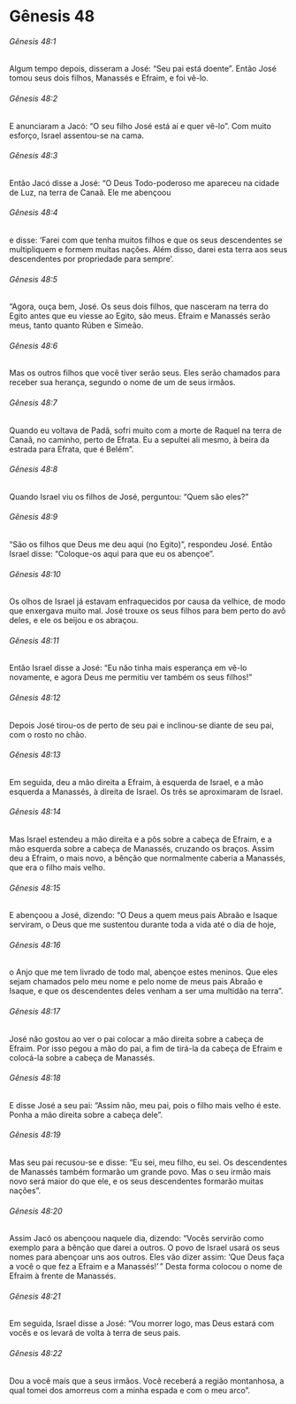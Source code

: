# Gênesis 48

###### Gênesis 48:1

Algum tempo depois, disseram a José: “Seu pai está doente”. Então José tomou seus dois filhos, Manassés e Efraim, e foi vê-lo.

###### Gênesis 48:2

E anunciaram a Jacó: “O seu filho José está aí e quer vê-lo”. Com muito esforço, Israel assentou-se na cama.

###### Gênesis 48:3

Então Jacó disse a José: “O Deus Todo-poderoso me apareceu na cidade de Luz, na terra de Canaã. Ele me abençoou

###### Gênesis 48:4

e disse: ‘Farei com que tenha muitos filhos e que os seus descendentes se multipliquem e formem muitas nações. Além disso, darei esta terra aos seus descendentes por propriedade para sempre’.

###### Gênesis 48:5

“Agora, ouça bem, José. Os seus dois filhos, que nasceram na terra do Egito antes que eu viesse ao Egito, são meus. Efraim e Manassés serão meus, tanto quanto Rúben e Simeão.

###### Gênesis 48:6

Mas os outros filhos que você tiver serão seus. Eles serão chamados para receber sua herança, segundo o nome de um de seus irmãos.

###### Gênesis 48:7

Quando eu voltava de Padã, sofri muito com a morte de Raquel na terra de Canaã, no caminho, perto de Efrata. Eu a sepultei ali mesmo, à beira da estrada para Efrata, que é Belém”.

###### Gênesis 48:8

Quando Israel viu os filhos de José, perguntou: “Quem são eles?”

###### Gênesis 48:9

“São os filhos que Deus me deu aqui (no Egito)”, respondeu José. Então Israel disse: “Coloque-os aqui para que eu os abençoe”.

###### Gênesis 48:10

Os olhos de Israel já estavam enfraquecidos por causa da velhice, de modo que enxergava muito mal. José trouxe os seus filhos para bem perto do avô deles, e ele os beijou e os abraçou.

###### Gênesis 48:11

Então Israel disse a José: “Eu não tinha mais esperança em vê-lo novamente, e agora Deus me permitiu ver também os seus filhos!”

###### Gênesis 48:12

Depois José tirou-os de perto de seu pai e inclinou-se diante de seu pai, com o rosto no chão.

###### Gênesis 48:13

Em seguida, deu a mão direita a Efraim, à esquerda de Israel, e a mão esquerda a Manassés, à direita de Israel. Os três se aproximaram de Israel.

###### Gênesis 48:14

Mas Israel estendeu a mão direita e a pôs sobre a cabeça de Efraim, e a mão esquerda sobre a cabeça de Manassés, cruzando os braços. Assim deu a Efraim, o mais novo, a bênção que normalmente caberia a Manassés, que era o filho mais velho.

###### Gênesis 48:15

E abençoou a José, dizendo: “O Deus a quem meus pais Abraão e Isaque serviram, o Deus que me sustentou durante toda a vida até o dia de hoje,

###### Gênesis 48:16

o Anjo que me tem livrado de todo mal, abençoe estes meninos. Que eles sejam chamados pelo meu nome e pelo nome de meus pais Abraão e Isaque, e que os descendentes deles venham a ser uma multidão na terra”.

###### Gênesis 48:17

José não gostou ao ver o pai colocar a mão direita sobre a cabeça de Efraim. Por isso pegou a mão do pai, a fim de tirá-la da cabeça de Efraim e colocá-la sobre a cabeça de Manassés.

###### Gênesis 48:18

E disse José a seu pai: “Assim não, meu pai, pois o filho mais velho é este. Ponha a mão direita sobre a cabeça dele”.

###### Gênesis 48:19

Mas seu pai recusou-se e disse: “Eu sei, meu filho, eu sei. Os descendentes de Manassés também formarão um grande povo. Mas o seu irmão mais novo será maior do que ele, e os seus descendentes formarão muitas nações”.

###### Gênesis 48:20

Assim Jacó os abençoou naquele dia, dizendo: “Vocês servirão como exemplo para a bênção que darei a outros. O povo de Israel usará os seus nomes para abençoar uns aos outros. Eles vão dizer assim: ‘Que Deus faça a você o que fez a Efraim e a Manassés!’ ” Desta forma colocou o nome de Efraim à frente de Manassés.

###### Gênesis 48:21

Em seguida, Israel disse a José: “Vou morrer logo, mas Deus estará com vocês e os levará de volta à terra de seus pais.

###### Gênesis 48:22

Dou a você mais que a seus irmãos. Você receberá a região montanhosa, a qual tomei dos amorreus com a minha espada e com o meu arco”.

